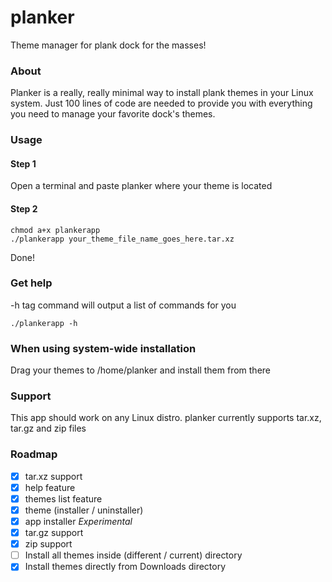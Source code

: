 # planker
Theme manager for plank dock for the masses!

### About
Planker is a really, really minimal way to install plank themes in your Linux system.
Just 100 lines of code are needed to provide you with everything you need to manage your favorite dock's themes.

### Usage
#### Step 1
Open a terminal and paste planker where your theme is located
#### Step 2
```
chmod a+x plankerapp
./plankerapp your_theme_file_name_goes_here.tar.xz
```
Done!

### Get help
-h tag command will output a list of commands for you
```
./plankerapp -h
```
### When using system-wide installation
Drag your themes to /home/planker and install them from there

### Support
This app should work on any Linux distro. 
planker currently supports tar.xz, tar.gz and zip files

### Roadmap
- [x] tar.xz support
- [x] help feature
- [x] themes list feature
- [x] theme (installer / uninstaller)
- [x] app installer *Experimental*
- [x] tar.gz support
- [x] zip support
- [ ] Install all themes inside (different / current) directory
- [x] Install themes directly from Downloads directory
